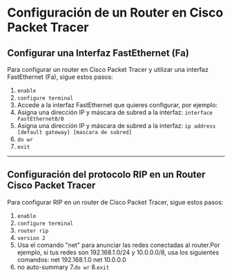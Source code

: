 # Configuración de un Router en Cisco Packet Tracer

## Configurar una Interfaz FastEthernet (Fa)

Para configurar un router en Cisco Packet Tracer y utilizar una interfaz FastEthernet (Fa), sigue estos pasos:

1. `enable`
2. `configure terminal`
3. Accede a la interfaz FastEthernet que quieres configurar, por ejemplo:
4. Asigna una dirección IP y máscara de subred a la interfaz: `interface FastEthernet0/0`
5. Asigna una dirección IP y máscara de subred a la interfaz: `ip address [default gateway] [mascara de subred]`
6. `do wr`
7. `exit`

---

## Configuración del protocolo RIP en un Router Cisco Packet Tracer

Para configurar RIP en un router de Cisco Packet Tracer, sigue estos pasos:

1. `enable`
2. `configure terminal`
3. `router rip`
4. `version 2`
5. Usa el comando "net" para anunciar las redes conectadas al router.Por ejemplo, si tus redes son 192.168.1.0/24 y 10.0.0.0/8, usa los siguientes comandos:
net 192.168.1.0
net 10.0.0.0
6. no auto-summary
7.`do wr`
8.`exit`
